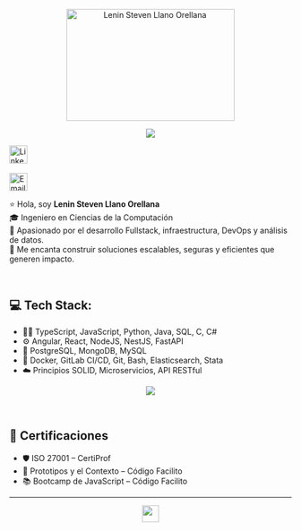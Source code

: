 <p align="center">

  <img src="https://github.com/user-attachments/assets/282a0f93-0624-43a7-9311-994813ed4327" alt="Lenin Steven Llano Orellana" width="300px" height="200px" />

</p>

<p align="center">

  <!-- Typing SVG by DenverCoder1 - https://github.com/DenverCoder1/readme-typing-svg -->

  <a href="https://github.com/DenverCoder1/readme-typing-svg">
    <img src="https://readme-typing-svg.demolab.com/?lines=Desarrollador%20Fullstack;Apasionado%20por%20la%20tecnología;Innovando%20con%20cada%20línea%20de%20código&font=Fira%20Code&center=true&width=440&height=45&color=0139ff&vCenter=true&pause=1000&size=22" />
  </a>

</p>

<p align="center">

  <a href="https://www.linkedin.com/in/lenin-llano-orellana-92274bb6/"><img width="32px" alt="LinkedIn" title="LinkedIn" src="https://img.icons8.com/?size=100&id=8808&format=png&color=0139ff"/></a>
  &#8287;&#8287;&#8287;&#8287;&#8287;

  <a href="mailto:leninllano22@outlook.com"><img width="32px" alt="Email" title="Email" src="https://img.icons8.com/?size=100&id=59835&format=png&color=0139ff"/></a>
  
</p>

⭐️ Hola, soy **Lenin Steven Llano Orellana** <br>
🎓 Ingeniero en Ciencias de la Computación <br>
🔧 Apasionado por el desarrollo Fullstack, infraestructura, DevOps y análisis de datos. <br>
🚀 Me encanta construir soluciones escalables, seguras y eficientes que generen impacto. <br>

<br>

## 💻 Tech Stack:

- 👨‍💻 TypeScript, JavaScript, Python, Java, SQL, C, C#
- ⚙️ Angular, React, NodeJS, NestJS, FastAPI
- 🐘 PostgreSQL, MongoDB, MySQL
- 🐳 Docker, GitLab CI/CD, Git, Bash, Elasticsearch, Stata
- ☁️ Principios SOLID, Microservicios, API RESTful

<p align="center">
  <a href="https://skillicons.dev">
    <img src="https://skillicons.dev/icons?i=ts,js,py,java,angular,nestjs,postgres,mysql,mongodb,docker" />
  </a>
</p>

<br>

## 🎯 Certificaciones

- 🛡️ ISO 27001 – CertiProf
- 📐 Prototipos y el Contexto – Código Facilito
- 📚 Bootcamp de JavaScript – Código Facilito

---

<p align="center">
  <img src="https://cultofthepartyparrot.com/parrots/hd/60fpsparrot.gif" width="30" height="30"/>
</p>
